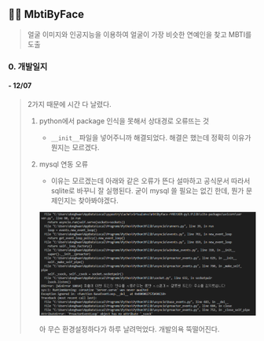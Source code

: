 ## :female_detective: MbtiByFace

> 얼굴 이미지와 인공지능을 이용하여 얼굴이 가장 비슷한 연예인을 찾고 MBTI를 도출



### 0. 개발일지

#### - 12/07

> 2가지 때문에 시간 다 날렸다. 
>
> 1. python에서 package 인식을 못해서 상대경로 오류뜨는 것
>
>    - `__init__`파일을 넣어주니까 해결되었다. 해결은 했는데 정확히 이유가 뭔지는 모르겠다.
>
> 2. mysql 연동 오류
>
>    - 이유는 모르겠는데 아래와 같은 오류가 뜬다 설마하고 공식문서 따라서 sqlite로 바꾸니 잘 실행된다. 굳이 mysql 쓸 필요는 없긴 한데, 뭔가 문제인지는 찾아봐야겠다.
>
>    ![image-20221208010847565](README.assets/image-20221208010847565.png)
>
>    아 무슨 환경설정하다가 하루 날려먹었다. 개발의욕 뚝떨어진다.